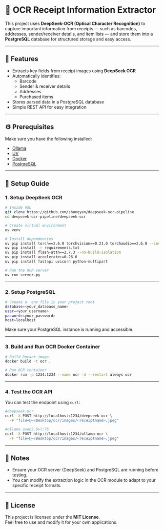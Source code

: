# 🧾 OCR Receipt Information Extractor

This project uses **DeepSeek-OCR (Optical Character Recognition)** to capture important information from receipts — such as barcodes, addresses, sender/receiver details, and item lists — and store them into a **PostgreSQL** database for structured storage and easy access.

---

## 🚀 Features
- Extracts key fields from receipt images using **DeepSeek OCR**
- Automatically identifies:
  - Barcode  
  - Sender & receiver details  
  - Addresses  
  - Purchased items  
- Stores parsed data in a PostgreSQL database
- Simple REST API for easy integration

---

## ⚙️ Prerequisites

Make sure you have the following installed:

- [Ollama](https://ollama.ai/)
- [UV](https://github.com/astral-sh/uv)
- [Docker](https://www.docker.com/)
- [PostgreSQL](https://www.postgresql.org/)

---

## 🧩 Setup Guide

### 1. Setup DeepSeek OCR

```bash
# Inside WSL
git clone https://github.com/shungyan/deepseek-ocr-pipeline
cd deepseek-ocr-pipeline/deepseek-ocr

# Create virtual environment
uv venv

# Install dependencies
uv pip install torch==2.6.0 torchvision==0.21.0 torchaudio==2.6.0 --index-url https://download.pytorch.org/whl/cu118
uv pip install -r requirements.txt
uv pip install flash-attn==2.7.3 --no-build-isolation
uv pip install accelerate>=0.26.0
uv pip install fastapi uvicorn python-multipart

# Run the OCR server
uv run server.py
```

---

### 2. Setup PostgreSQL

```bash
# Create a .env file in your project root
database=<your_database_name>
user=<your_username>
pasword=<your_password>
host=localhost
```

Make sure your PostgreSQL instance is running and accessible.

---

### 3. Build and Run OCR Docker Container

```bash
# Build Docker image
docker build -t ocr .

# Run OCR container
docker run -p 1234:1234 --name ocr -d --restart always ocr
```

---

### 4. Test the OCR API

You can test the endpoint using `curl`:

```bash
#deepseek-ocr
curl -X POST http://localhost:1234/deepseek-ocr \
  -F "file=@~/Desktop/ocr/images/<receiptname>.jpeg"

#ollama qwen2.5vl:7b
curl -X POST http://localhost:1234/ollama-ocr \
  -F "file=@~/Desktop/ocr/images/<receiptname>.jpeg"
```

---

## 🧠 Notes
- Ensure your OCR server (DeepSeek) and PostgreSQL are running before testing.
- You can modify the extraction logic in the OCR module to adapt to your specific receipt formats.

---

## 📜 License
This project is licensed under the **MIT License**.  
Feel free to use and modify it for your own applications.
